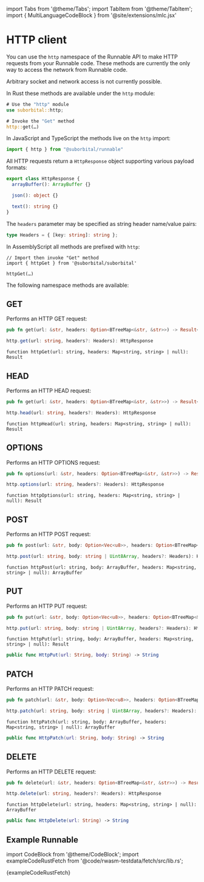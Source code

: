 import Tabs from '@theme/Tabs';
import TabItem from '@theme/TabItem';
import { MultiLanguageCodeBlock } from '@site/extensions/mlc.jsx'


# HTTP client

You can use the `http` namespace of the Runnable API to make HTTP requests from your Runnable code. These methods are currently the only way to access the network from Runnable code.

Arbitrary socket and network access is not currently possible.

<Tabs groupId="reactr-language">

<TabItem value="rust" label="Rust">

In Rust these methods are available under the `http` module:

```rust
# Use the "http" module
use suborbital::http;

# Invoke the "Get" method
http::get(…)
```

</TabItem>

<TabItem value="js" label="JavaScript/TypeScript">

In JavaScript and TypeScript the methods live on the `http` import:

```typescript
import { http } from "@suborbital/runnable"
```

All HTTP requests return a `HttpResponse` object supporting various payload formats:

```typescript
export class HttpResponse {
  arrayBuffer(): ArrayBuffer {}

  json(): object {}

  text(): string {}
}
```

The `headers` parameter may be specified as string header name/value pairs:

```typescript
type Headers = { [key: string]: string };
```

</TabItem>

<TabItem value="assemblyscript" label="AssemblyScript">

In AssemblyScript all methods are prefixed with `http`:

```assemblyscript
// Import then invoke "Get" method
import { httpGet } from '@suborbital/suborbital'

httpGet(…)
```

</TabItem>

</Tabs>

The following namespace methods are available:

## GET

Performs an HTTP GET request:

<MultiLanguageCodeBlock>

```rust
pub fn get(url: &str, headers: Option<BTreeMap<&str, &str>>) -> Result<Vec<u8>, RunErr>
```

```typescript
http.get(url: string, headers?: Headers): HttpResponse
```

```assemblyscript
function httpGet(url: string, headers: Map<string, string> | null): Result
```

</MultiLanguageCodeBlock>

## HEAD

Performs an HTTP HEAD request:

<MultiLanguageCodeBlock>

```rust
pub fn get(url: &str, headers: Option<BTreeMap<&str, &str>>) -> Result<Vec<u8>, HostErr>
```

```typescript
http.head(url: string, headers?: Headers): HttpResponse
```

```assemblyscript
function httpHead(url: string, headers: Map<string, string> | null): Result
```

</MultiLanguageCodeBlock>

## OPTIONS

Performs an HTTP OPTIONS request:
<MultiLanguageCodeBlock>

```rust
pub fn options(url: &str, headers: Option<BTreeMap<&str, &str>>) -> Result<Vec<u8>, HostErr>
```

```typescript
http.options(url: string, headers?: Headers): HttpResponse
```

```assemblyscript
function httpOptions(url: string, headers: Map<string, string> | null): Result
```

</MultiLanguageCodeBlock>

## POST

Performs an HTTP POST request:

<MultiLanguageCodeBlock>

```rust
pub fn post(url: &str, body: Option<Vec<u8>>, headers: Option<BTreeMap<&str, &str>>) -> Result<Vec<u8>, RunErr>
```

```typescript
http.post(url: string, body: string | Uint8Array, headers?: Headers): HttpResponse
```

```assemblyscript
function httpPost(url: string, body: ArrayBuffer, headers: Map<string, string> | null): ArrayBuffer
```

</MultiLanguageCodeBlock>

## PUT
Performs an HTTP PUT request:

<MultiLanguageCodeBlock>

```rust
pub fn put(url: &str, body: Option<Vec<u8>>, headers: Option<BTreeMap<&str, &str>>) -> Result<Vec<u8>, HostErr>
```

```typescript
http.put(url: string, body: string | Uint8Array, headers?: Headers): HttpResponse
```

```assemblyscript
function httpPut(url: string, body: ArrayBuffer, headers: Map<string, string> | null): Result
```

```swift
public func HttpPut(url: String, body: String) -> String
```

</MultiLanguageCodeBlock>

## PATCH

Performs an HTTP PATCH request:

<MultiLanguageCodeBlock>

```rust
pub fn patch(url: &str, body: Option<Vec<u8>>, headers: Option<BTreeMap<&str, &str>>) -> Result<Vec<u8>, RunErr>
```

```typescript
http.patch(url: string, body: string | Uint8Array, headers?: Headers): HttpResponse
```

```assemblyscript
function httpPatch(url: string, body: ArrayBuffer, headers: Map<string, string> | null): ArrayBuffer
```

```swift
public func HttpPatch(url: String, body: String) -> String
```

</MultiLanguageCodeBlock>


## DELETE

Performs an HTTP DELETE request:

<MultiLanguageCodeBlock>

```rust
pub fn delete(url: &str, headers: Option<BTreeMap<&str, &str>>) -> Result<Vec<u8>, RunErr>
```

```typescript
http.delete(url: string, headers?: Headers): HttpResponse
```

```assemblyscript
function httpDelete(url: string, headers: Map<string, string> | null): ArrayBuffer
```

```swift
public func HttpDelete(url: String) -> String
```

</MultiLanguageCodeBlock>


## Example Runnable

import CodeBlock from '@theme/CodeBlock';
import exampleCodeRustFetch from '@code/rwasm-testdata/fetch/src/lib.rs';

<CodeBlock className="language-rust">{exampleCodeRustFetch}</CodeBlock>
